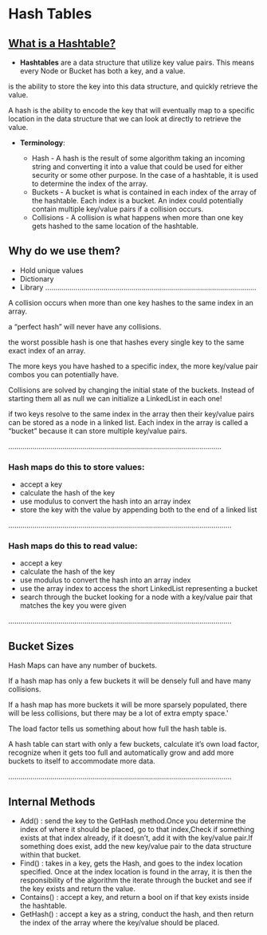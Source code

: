 # Hash Tables

## [What is a Hashtable?](https://codefellows.github.io/common_curriculum/data_structures_and_algorithms/Code_401/class-30/resources/Hashtables.html)

+ **Hashtables** are a data structure that utilize key value pairs. This means every Node or Bucket has both a key, and a value.

 is the ability to store the key into this data structure, and quickly retrieve the value. 

 A hash is the ability to encode the key that will eventually map to a specific location in the data structure that we can look at directly to retrieve the value.
 
+ **Terminology**:

   + Hash - A hash is the result of some algorithm taking an incoming string and converting it into a value that could be used for either security or some other           purpose. In the case of a hashtable, it is used to determine the index of the array.
   + Buckets - A bucket is what is contained in each index of the array of the hashtable. Each index is a bucket. An index could potentially contain multiple             key/value    pairs if a collision occurs.
   + Collisions - A collision is what happens when more than one key gets hashed to the same location of the hashtable.

## Why do we use them?

+ Hold unique values
+ Dictionary
+ Library
.........................................................................................................

A collision occurs when more than one key hashes to the same index in an array. 

a “perfect hash” will never have any collisions. 

the worst possible hash is one that hashes every single key to the same exact index of an array.

The more keys you have hashed to a specific index, the more key/value pair combos you can potentially have.

Collisions are solved by changing the initial state of the buckets. Instead of starting them all as null we can initialize a LinkedList in each one!

if two keys resolve to the same index in the array then their key/value pairs can be stored as a node in a linked list. Each index in the array is called a “bucket”    because it can store multiple key/value pairs.

..........................................................................................................

### Hash maps do this to store values:

+ accept a key
+ calculate the hash of the key
+ use modulus to convert the hash into an array index
+ store the key with the value by appending both to the end of a linked list

...............................................................................................................

### Hash maps do this to read value:

+ accept a key
+ calculate the hash of the key
+ use modulus to convert the hash into an array index
+ use the array index to access the short LinkedList representing a bucket
+ search through the bucket looking for a node with a key/value pair that matches the key you were given

...............................................................................................................

## Bucket Sizes


Hash Maps can have any number of buckets.

If a hash map has only a few buckets it will be densely full and have many collisions.

If a hash map has more buckets it will be more sparsely populated, there will be less collisions, but there may be a lot of extra empty space.'
 
The load factor tells us something about how full the hash table is.
 
A hash table can start with only a few buckets, calculate it’s own load factor, recognize when it gets too full and automatically grow and add more buckets to itself to accommodate more data.

...............................................................................................................

## Internal Methods

+ Add() : send the key to the GetHash method.Once you determine the index of where it should be placed, go to that index,Check if something exists at that index        already, if it doesn’t, add it with the key/value pair.If something does exist, add the new key/value pair to the data structure within that bucket.
+ Find()  :  takes in a key, gets the Hash, and goes to the index location specified. Once at the index location is found in the array, it is then the                  responsibility of the algorithm the iterate through the bucket and see if the key exists and return the value.
+ Contains()  : accept a key, and return a bool on if that key exists inside the hashtable. 
+ GetHash()  :  accept a key as a string, conduct the hash, and then return the index of the array where the key/value should be placed.
